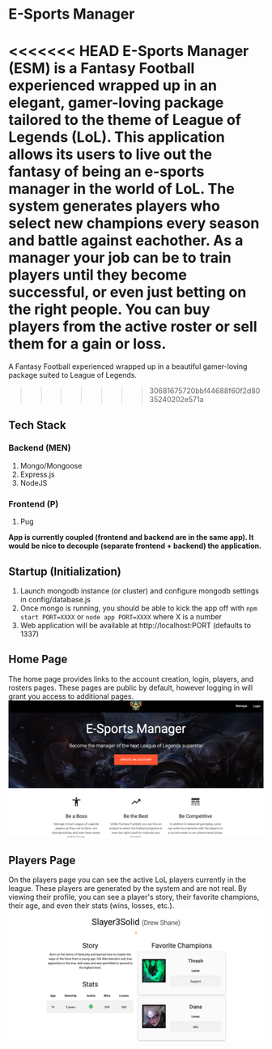 # E-Sports Manager

<<<<<<< HEAD
E-Sports Manager (ESM) is a Fantasy Football experienced wrapped up in an elegant, gamer-loving package tailored to the theme of League of Legends (LoL). This application allows its users to live out the fantasy of being an e-sports manager in the world of LoL. The system generates players who select new champions every season and battle against eachother. As a manager your job can be to train players until they become successful, or even just betting on the right people. You can buy players from the active roster or sell them for a gain or loss.
=======
A Fantasy Football experienced wrapped up in a beautiful gamer-loving package suited to League of Legends.
>>>>>>> 30681675720bbf44688f60f2d8035240202e571a

## Tech Stack
### Backend (MEN)
1. Mongo/Mongoose
2. Express.js
3. NodeJS

### Frontend (P)
1. Pug

**App is currently coupled (frontend and backend are in the same app). It would be nice to decouple (separate frontend + backend) the application.**

## Startup (Initialization)
1. Launch mongodb instance (or cluster) and configure mongodb settings in config/database.js
2. Once mongo is running, you should be able to kick the app off with `npm start PORT=XXXX` or `node app PORT=XXXX` where X is a number
3. Web application will be available at http://localhost:PORT (defaults to 1337)

## Home Page
The home page provides links to the account creation, login, players, and rosters pages. These pages are public by default, however logging in will grant you access to additional pages.
![Alt](/public/assets/images/static/screen-shot-home.png "Home Page")

## Players Page
On the players page you can see the active LoL players currently in the league. These players are generated by the system and are not real. By viewing their profile, you can see a player's story, their favorite champions, their age, and even their stats (wins, losses, etc.).
![Alt](/public/assets/images/static/screen-shot-players.png "Players Page")
